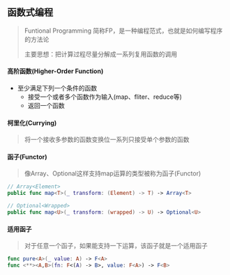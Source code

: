 ## 函数式编程

> Funtional Programming 简称FP，是一种编程范式，也就是如何编写程序的方法论
>
> 主要思想：把计算过程尽量分解成一系列复用函数的调用

#### 高阶函数(Higher-Order Function)

* 至少满足下列一个条件的函数
  * 接受一个或者多个函数作为输入(map、fliter、reduce等)
  * 返回一个函数

#### 柯里化(Currying)

> 将一个接收多参数的函数变换位一系列只接受单个参数的函数

#### 函子(Functor)

> 像Array、Optional这样支持map运算的类型被称为函子(Functor)

```swift
// Array<Element>
public func map<T>(_ transform: (Element) -> T) -> Array<T>
```

```swift
// Optional<Wrapped>
public func map<U>(_ transform: (wrapped) -> U) -> Optional<U>
```

#### 适用函子

> 对于任意一个函子，如果能支持一下运算，该函子就是一个适用函子

```swift
func pure<A>(_ value: A) -> F<A>
func <**><A,B>(fn: F<(A) -> B>, value: F<A>) -> F<B>
```

